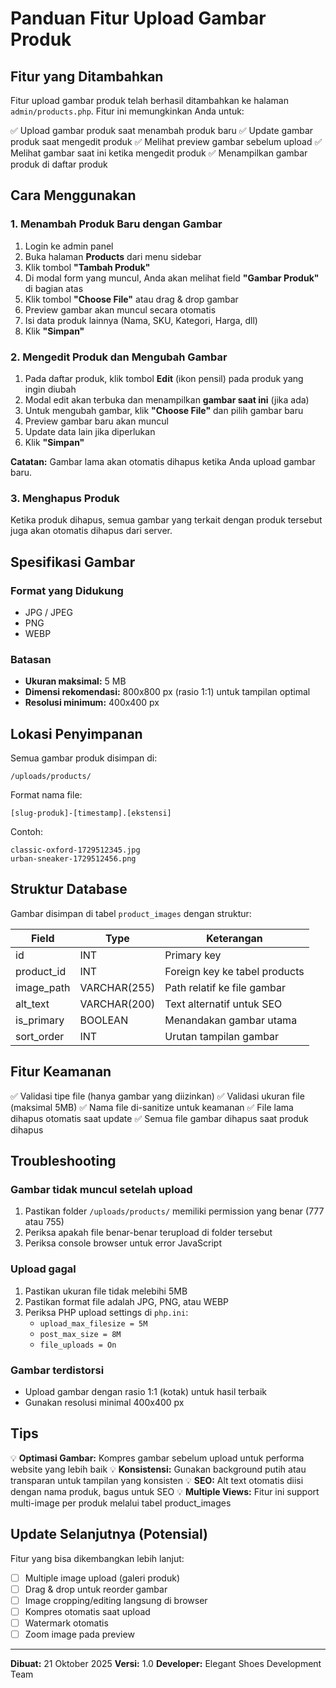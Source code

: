 # Panduan Fitur Upload Gambar Produk

## Fitur yang Ditambahkan

Fitur upload gambar produk telah berhasil ditambahkan ke halaman `admin/products.php`. Fitur ini memungkinkan Anda untuk:

✅ Upload gambar produk saat menambah produk baru
✅ Update gambar produk saat mengedit produk
✅ Melihat preview gambar sebelum upload
✅ Melihat gambar saat ini ketika mengedit produk
✅ Menampilkan gambar produk di daftar produk

## Cara Menggunakan

### 1. Menambah Produk Baru dengan Gambar

1. Login ke admin panel
2. Buka halaman **Products** dari menu sidebar
3. Klik tombol **"Tambah Produk"**
4. Di modal form yang muncul, Anda akan melihat field **"Gambar Produk"** di bagian atas
5. Klik tombol **"Choose File"** atau drag & drop gambar
6. Preview gambar akan muncul secara otomatis
7. Isi data produk lainnya (Nama, SKU, Kategori, Harga, dll)
8. Klik **"Simpan"**

### 2. Mengedit Produk dan Mengubah Gambar

1. Pada daftar produk, klik tombol **Edit** (ikon pensil) pada produk yang ingin diubah
2. Modal edit akan terbuka dan menampilkan **gambar saat ini** (jika ada)
3. Untuk mengubah gambar, klik **"Choose File"** dan pilih gambar baru
4. Preview gambar baru akan muncul
5. Update data lain jika diperlukan
6. Klik **"Simpan"**

**Catatan:** Gambar lama akan otomatis dihapus ketika Anda upload gambar baru.

### 3. Menghapus Produk

Ketika produk dihapus, semua gambar yang terkait dengan produk tersebut juga akan otomatis dihapus dari server.

## Spesifikasi Gambar

### Format yang Didukung
- JPG / JPEG
- PNG
- WEBP

### Batasan
- **Ukuran maksimal:** 5 MB
- **Dimensi rekomendasi:** 800x800 px (rasio 1:1) untuk tampilan optimal
- **Resolusi minimum:** 400x400 px

## Lokasi Penyimpanan

Semua gambar produk disimpan di:
```
/uploads/products/
```

Format nama file:
```
[slug-produk]-[timestamp].[ekstensi]
```

Contoh:
```
classic-oxford-1729512345.jpg
urban-sneaker-1729512456.png
```

## Struktur Database

Gambar disimpan di tabel `product_images` dengan struktur:

| Field | Type | Keterangan |
|-------|------|------------|
| id | INT | Primary key |
| product_id | INT | Foreign key ke tabel products |
| image_path | VARCHAR(255) | Path relatif ke file gambar |
| alt_text | VARCHAR(200) | Text alternatif untuk SEO |
| is_primary | BOOLEAN | Menandakan gambar utama |
| sort_order | INT | Urutan tampilan gambar |

## Fitur Keamanan

✅ Validasi tipe file (hanya gambar yang diizinkan)
✅ Validasi ukuran file (maksimal 5MB)
✅ Nama file di-sanitize untuk keamanan
✅ File lama dihapus otomatis saat update
✅ Semua file gambar dihapus saat produk dihapus

## Troubleshooting

### Gambar tidak muncul setelah upload
1. Pastikan folder `/uploads/products/` memiliki permission yang benar (777 atau 755)
2. Periksa apakah file benar-benar terupload di folder tersebut
3. Periksa console browser untuk error JavaScript

### Upload gagal
1. Pastikan ukuran file tidak melebihi 5MB
2. Pastikan format file adalah JPG, PNG, atau WEBP
3. Periksa PHP upload settings di `php.ini`:
   - `upload_max_filesize = 5M`
   - `post_max_size = 8M`
   - `file_uploads = On`

### Gambar terdistorsi
- Upload gambar dengan rasio 1:1 (kotak) untuk hasil terbaik
- Gunakan resolusi minimal 400x400 px

## Tips

💡 **Optimasi Gambar:** Kompres gambar sebelum upload untuk performa website yang lebih baik
💡 **Konsistensi:** Gunakan background putih atau transparan untuk tampilan yang konsisten
💡 **SEO:** Alt text otomatis diisi dengan nama produk, bagus untuk SEO
💡 **Multiple Views:** Fitur ini support multi-image per produk melalui tabel product_images

## Update Selanjutnya (Potensial)

Fitur yang bisa dikembangkan lebih lanjut:
- [ ] Multiple image upload (galeri produk)
- [ ] Drag & drop untuk reorder gambar
- [ ] Image cropping/editing langsung di browser
- [ ] Kompres otomatis saat upload
- [ ] Watermark otomatis
- [ ] Zoom image pada preview

---

**Dibuat:** 21 Oktober 2025
**Versi:** 1.0
**Developer:** Elegant Shoes Development Team



